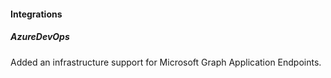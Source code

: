 
#### Integrations

##### AzureDevOps

Added an infrastructure support for Microsoft Graph Application Endpoints.